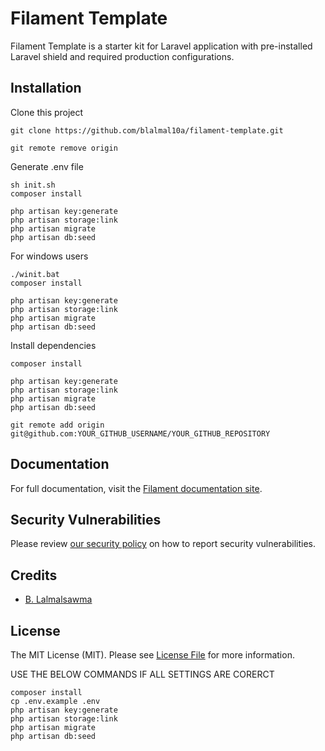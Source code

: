 # Filament Template
Filament Template is a starter kit for Laravel application with pre-installed Laravel shield and required production configurations.

## Installation
Clone this project
```
git clone https://github.com/blalmal10a/filament-template.git

git remote remove origin
``` 

Generate .env file
```
sh init.sh
composer install

php artisan key:generate
php artisan storage:link
php artisan migrate
php artisan db:seed
```
For windows users
```
./winit.bat
composer install

php artisan key:generate
php artisan storage:link
php artisan migrate
php artisan db:seed
```

Install dependencies
```
composer install

php artisan key:generate
php artisan storage:link
php artisan migrate
php artisan db:seed
```

```
git remote add origin git@github.com:YOUR_GITHUB_USERNAME/YOUR_GITHUB_REPOSITORY
```
## Documentation

For full documentation, visit the [Filament documentation site](https://filamentphp.com/docs/).

## Security Vulnerabilities

Please review [our security policy](../../security/policy) on how to report security vulnerabilities.

## Credits

- [B. Lalmalsawma](https://github.com/blalmal10a)

## License

The MIT License (MIT). Please see [License File](LICENSE.md) for more information.

USE THE BELOW COMMANDS IF ALL SETTINGS ARE CORERCT
```
composer install
cp .env.example .env
php artisan key:generate
php artisan storage:link
php artisan migrate
php artisan db:seed
```

